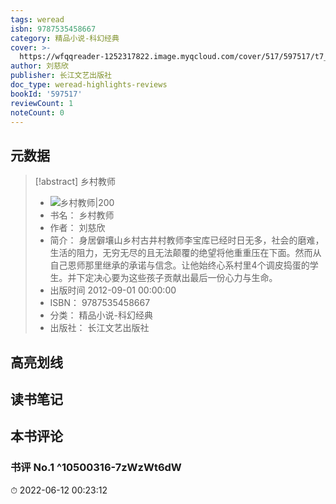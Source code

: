 ```yaml
---
tags: weread
isbn: 9787535458667
category: 精品小说-科幻经典
cover: >-
  https://wfqqreader-1252317822.image.myqcloud.com/cover/517/597517/t7_597517.jpg
author: 刘慈欣
publisher: 长江文艺出版社
doc_type: weread-highlights-reviews
bookId: '597517'
reviewCount: 1
noteCount: 0
---
```

## 元数据
> [!abstract] 乡村教师
> - ![ 乡村教师|200](https://wfqqreader-1252317822.image.myqcloud.com/cover/517/597517/t7_597517.jpg)
> - 书名： 乡村教师
> - 作者： 刘慈欣
> - 简介： 身居僻壤山乡村古井村教师李宝库已经时日无多，社会的磨难，生活的阻力，无穷无尽的且无法颠覆的绝望将他重重压在下面。然而从自己恩师那里继承的承诺与信念。让他始终心系村里4个调皮捣蛋的学生。并下定决心要为这些孩子贡献出最后一份心力与生命。
> - 出版时间 2012-09-01 00:00:00
> - ISBN： 9787535458667
> - 分类： 精品小说-科幻经典
> - 出版社： 长江文艺出版社

## 高亮划线

## 读书笔记

## 本书评论

### 书评 No.1  ^10500316-7zWzWt6dW
⏱ 2022-06-12 00:23:12
